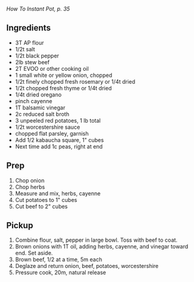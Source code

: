 *How To Instant Pot, p. 35*

## Ingredients 

* 3T AP flour
* 1/2t salt
* 1/2t black pepper 
* 2lb stew beef
* 2T EVOO or other cooking oil
* 1 small white or yellow onion, chopped
* 1/2t finely chopped fresh rosemary or 1/4t dried
* 1/2t chopped fresh thyme or 1/4t dried
* 1/4t dried oregano 
* pinch cayenne 
* 1T balsamic vinegar 
* 2c reduced salt broth
* 3 unpeeled red potatoes, 1 lb total 
* 1/2t worcestershire sauce 
* chopped flat parsley, garnish
* Add 1/2 kabaucha square, 1" cubes
* Next time add 1c peas, right at end

## Prep

1. Chop onion
2. Chop herbs
3. Measure and mix, herbs, cayenne
3. Cut potatoes to 1" cubes
4. Cut beef to 2" cubes

## Pickup

1. Combine flour, salt, pepper in large bowl. Toss with beef to coat.
2. Brown onions with 1T oil, adding herbs, cayenne, and vinegar toward end. Set aside.
3. Brown beef, 1/2 at a time, 5m each
4. Deglaze and return onion, beef, potatoes, worcestershire
5. Pressure cook, 20m, natural release 
